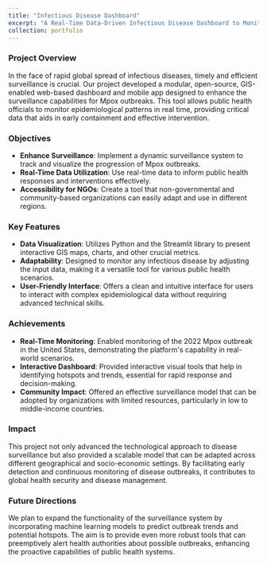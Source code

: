 ```yaml
---
title: "Infectious Disease Dashboard"
excerpt: "A Real-Time Data-Driven Infectious Disease Dashboard to Monitor 2022-2023 Global Mpox Outbreak<br/><img src='/images/mpox.png'>"
collection: portfolio
---
```


### Project Overview

In the face of rapid global spread of infectious diseases, timely and efficient surveillance is crucial. Our project developed a modular, open-source, GIS-enabled web-based dashboard and mobile app designed to enhance the surveillance capabilities for Mpox outbreaks. This tool allows public health officials to monitor epidemiological patterns in real time, providing critical data that aids in early containment and effective intervention.

### Objectives

- **Enhance Surveillance**: Implement a dynamic surveillance system to track and visualize the progression of Mpox outbreaks.
- **Real-Time Data Utilization**: Use real-time data to inform public health responses and interventions effectively.
- **Accessibility for NGOs**: Create a tool that non-governmental and community-based organizations can easily adapt and use in different regions.

### Key Features

- **Data Visualization**: Utilizes Python and the Streamlit library to present interactive GIS maps, charts, and other crucial metrics.
- **Adaptability**: Designed to monitor any infectious disease by adjusting the input data, making it a versatile tool for various public health scenarios.
- **User-Friendly Interface**: Offers a clean and intuitive interface for users to interact with complex epidemiological data without requiring advanced technical skills.

### Achievements

- **Real-Time Monitoring**: Enabled monitoring of the 2022 Mpox outbreak in the United States, demonstrating the platform's capability in real-world scenarios.
- **Interactive Dashboard**: Provided interactive visual tools that help in identifying hotspots and trends, essential for rapid response and decision-making.
- **Community Impact**: Offered an effective surveillance model that can be adopted by organizations with limited resources, particularly in low to middle-income countries.

### Impact

This project not only advanced the technological approach to disease surveillance but also provided a scalable model that can be adapted across different geographical and socio-economic settings. By facilitating early detection and continuous monitoring of disease outbreaks, it contributes to global health security and disease management.

### Future Directions

We plan to expand the functionality of the surveillance system by incorporating machine learning models to predict outbreak trends and potential hotspots. The aim is to provide even more robust tools that can preemptively alert health authorities about possible outbreaks, enhancing the proactive capabilities of public health systems.
